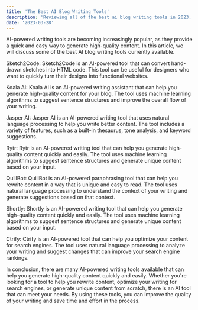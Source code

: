 ```yaml
---
title: 'The Best AI Blog Writing Tools'
description: 'Reviewing all of the best ai blog writing tools in 2023.'
date: '2023-03-28'
---
```

AI-powered writing tools are becoming increasingly popular, as they provide a quick and easy way to generate high-quality content. In this article, we will discuss some of the best AI blog writing tools currently available.

Sketch2Code:
Sketch2Code is an AI-powered tool that can convert hand-drawn sketches into HTML code. This tool can be useful for designers who want to quickly turn their designs into functional websites.

Koala AI:
Koala AI is an AI-powered writing assistant that can help you generate high-quality content for your blog. The tool uses machine learning algorithms to suggest sentence structures and improve the overall flow of your writing.

Jasper AI:
Jasper AI is an AI-powered writing tool that uses natural language processing to help you write better content. The tool includes a variety of features, such as a built-in thesaurus, tone analysis, and keyword suggestions.

Rytr:
Rytr is an AI-powered writing tool that can help you generate high-quality content quickly and easily. The tool uses machine learning algorithms to suggest sentence structures and generate unique content based on your input.

QuillBot:
QuillBot is an AI-powered paraphrasing tool that can help you rewrite content in a way that is unique and easy to read. The tool uses natural language processing to understand the context of your writing and generate suggestions based on that context.

Shortly:
Shortly is an AI-powered writing tool that can help you generate high-quality content quickly and easily. The tool uses machine learning algorithms to suggest sentence structures and generate unique content based on your input.

Ctrify:
Ctrify is an AI-powered tool that can help you optimize your content for search engines. The tool uses natural language processing to analyze your writing and suggest changes that can improve your search engine rankings.

In conclusion, there are many AI-powered writing tools available that can help you generate high-quality content quickly and easily. Whether you're looking for a tool to help you rewrite content, optimize your writing for search engines, or generate unique content from scratch, there is an AI tool that can meet your needs. By using these tools, you can improve the quality of your writing and save time and effort in the process.
